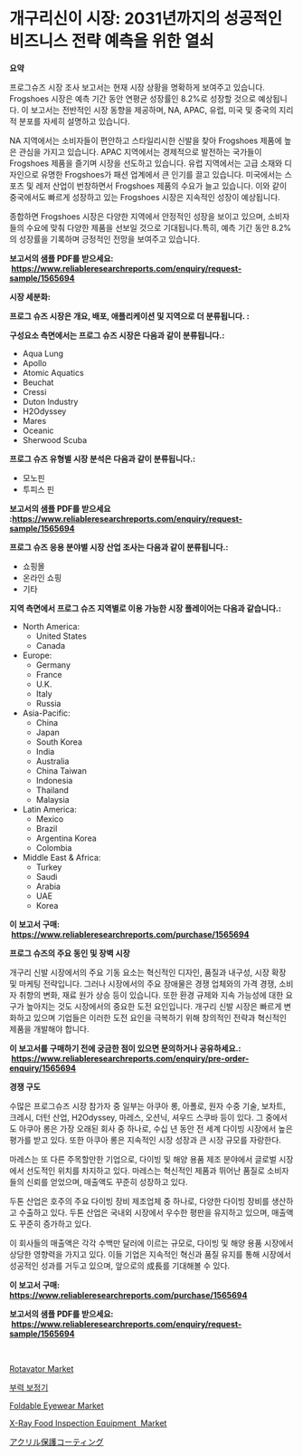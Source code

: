 <p><h1>개구리신이 시장: 2031년까지의 성공적인 비즈니스 전략 예측을 위한 열쇠</h1></p><p><strong>요약</strong></p>
<p><p>프로그슈즈 시장 조사 보고서는 현재 시장 상황을 명확하게 보여주고 있습니다. Frogshoes 시장은 예측 기간 동안 연평균 성장률인 8.2%로 성장할 것으로 예상됩니다. 이 보고서는 전반적인 시장 동향을 제공하며, NA, APAC, 유럽, 미국 및 중국의 지리적 분포를 자세히 설명하고 있습니다.</p><p>NA 지역에서는 소비자들이 편안하고 스타일리시한 신발을 찾아 Frogshoes 제품에 높은 관심을 가지고 있습니다. APAC 지역에서는 경제적으로 발전하는 국가들이 Frogshoes 제품을 즐기며 시장을 선도하고 있습니다. 유럽 지역에서는 고급 소재와 디자인으로 유명한 Frogshoes가 패션 업계에서 큰 인기를 끌고 있습니다. 미국에서는 스포츠 및 레저 산업이 번창하면서 Frogshoes 제품의 수요가 늘고 있습니다. 이와 같이 중국에서도 빠르게 성장하고 있는 Frogshoes 시장은 지속적인 성장이 예상됩니다.</p><p>종합하면 Frogshoes 시장은 다양한 지역에서 안정적인 성장을 보이고 있으며, 소비자들의 수요에 맞춰 다양한 제품을 선보일 것으로 기대됩니다.특히, 예측 기간 동안 8.2%의 성장률을 기록하며 긍정적인 전망을 보여주고 있습니다.</p></p>
<p><strong>보고서의 샘플 PDF를 받으세요: &nbsp;<a href="https://www.reliableresearchreports.com/enquiry/request-sample/1565694">https://www.reliableresearchreports.com/enquiry/request-sample/1565694</a></strong></p>
<p><strong>시장 세분화:</strong></p>
<p><strong> 프로그 슈즈 시장은 개요, 배포, 애플리케이션 및 지역으로 더 분류됩니다. :</strong></p>
<p><strong>구성요소 측면에서는 프로그 슈즈 시장은 다음과 같이 분류됩니다.:</strong></p>
<p><ul><li>Aqua Lung</li><li>Apollo</li><li>Atomic Aquatics</li><li>Beuchat</li><li>Cressi</li><li>Duton Industry</li><li>H2Odyssey</li><li>Mares</li><li>Oceanic</li><li>Sherwood Scuba</li></ul></p>
<p><strong> 프로그 슈즈 유형별 시장 분석은 다음과 같이 분류됩니다.:</strong></p>
<p><ul><li>모노핀</li><li>투피스 핀</li></ul></p>
<p><strong>보고서의 샘플 PDF를 받으세요 :<a href="https://www.reliableresearchreports.com/enquiry/request-sample/1565694">https://www.reliableresearchreports.com/enquiry/request-sample/1565694</a></strong></p>
<p><strong> 프로그 슈즈 응용 분야별 시장 산업 조사는 다음과 같이 분류됩니다.:</strong></p>
<p><ul><li>쇼핑몰</li><li>온라인 쇼핑</li><li>기타</li></ul></p>
<p><strong>지역 측면에서 프로그 슈즈 지역별로 이용 가능한 시장 플레이어는 다음과 같습니다.:</strong></p>
<p><ul>
    <li>
        North America:
        <ul>
            <li>United States</li>
            <li>Canada</li>
        </ul>
    </li>
    <li>
        Europe:
        <ul>
            <li>Germany</li>
            <li>France</li>
            <li>U.K.</li>
            <li>Italy</li>
            <li>Russia</li>
        </ul>
    </li>
    <li>
        Asia-Pacific:
        <ul>
            <li>China</li>
            <li>Japan</li>
            <li>South Korea</li>
            <li>India</li>
            <li>Australia</li>
            <li>China Taiwan</li>
            <li>Indonesia</li>
            <li>Thailand</li>
            <li>Malaysia</li>
        </ul>
    </li>
    <li>
        Latin America:
        <ul>
            <li>Mexico</li>
            <li>Brazil</li>
            <li>Argentina Korea</li>
            <li>Colombia</li>
        </ul>
    </li>
    <li>
        Middle East & Africa:
        <ul>
            <li>Turkey</li>
            <li>Saudi</li>
            <li>Arabia</li>
            <li>UAE</li>
            <li>Korea</li>
        </ul>
    </li>
    </ul></p>
<p><strong>이 보고서 구매: &nbsp;<a href="https://www.reliableresearchreports.com/purchase/1565694">https://www.reliableresearchreports.com/purchase/1565694</a></strong></p>
<p><strong>프로그 슈즈의 주요 동인 및 장벽 시장</strong></p>
<p><p>개구리 신발 시장에서의 주요 기동 요소는 혁신적인 디자인, 품질과 내구성, 시장 확장 및 마케팅 전략입니다. 그러나 시장에서의 주요 장애물은 경쟁 업체와의 가격 경쟁, 소비자 취향의 변화, 재료 원가 상승 등이 있습니다. 또한 환경 규제와 지속 가능성에 대한 요구가 높아지는 것도 시장에서의 중요한 도전 요인입니다. 개구리 신발 시장은 빠르게 변화하고 있으며 기업들은 이러한 도전 요인을 극복하기 위해 창의적인 전략과 혁신적인 제품을 개발해야 합니다.</p></p>
<p><strong>이 보고서를 구매하기 전에 궁금한 점이 있으면 문의하거나 공유하세요.: &nbsp;<a href="https://www.reliableresearchreports.com/enquiry/pre-order-enquiry/1565694">https://www.reliableresearchreports.com/enquiry/pre-order-enquiry/1565694</a></strong></p>
<p><strong>경쟁 구도</strong></p>
<p><p>수많은 프로그슈즈 시장 참가자 중 일부는 아쿠아 롱, 아폴로, 원자 수중 기술, 보차트, 크레시, 더턴 산업, H2Odyssey, 마레스, 오션닉, 셔우드 스쿠바 등이 있다. 그 중에서도 아쿠아 롱은 가장 오래된 회사 중 하나로, 수십 년 동안 전 세계 다이빙 시장에서 높은 평가를 받고 있다. 또한 아쿠아 롱은 지속적인 시장 성장과 큰 시장 규모를 자랑한다.</p><p>마레스는 또 다른 주목할만한 기업으로, 다이빙 및 해양 용품 제조 분야에서 글로벌 시장에서 선도적인 위치를 차지하고 있다. 마레스는 혁신적인 제품과 뛰어난 품질로 소비자들의 신뢰를 얻었으며, 매출액도 꾸준히 성장하고 있다.</p><p>두톤 산업은 호주의 주요 다이빙 장비 제조업체 중 하나로, 다양한 다이빙 장비를 생산하고 수출하고 있다. 두톤 산업은 국내외 시장에서 우수한 평판을 유지하고 있으며, 매출액도 꾸준히 증가하고 있다.</p><p>이 회사들의 매출액은 각각 수백만 달러에 이르는 규모로, 다이빙 및 해양 용품 시장에서 상당한 영향력을 가지고 있다. 이들 기업은 지속적인 혁신과 품질 유지를 통해 시장에서 성공적인 성과를 거두고 있으며, 앞으로의 成長를 기대해볼 수 있다.</p></p>
<p><strong>이 보고서 구매: &nbsp; <a href="https://www.reliableresearchreports.com/purchase/1565694">https://www.reliableresearchreports.com/purchase/1565694</a></strong></p>
<p><strong>보고서의 샘플 PDF를 받으세요: &nbsp;<a href="https://www.reliableresearchreports.com/enquiry/request-sample/1565694">https://www.reliableresearchreports.com/enquiry/request-sample/1565694</a></strong><strong></strong></p>
<p>&nbsp;</p>
<p><p><a href="https://view.publitas.com/reportprime-1/rotavator-market-size-share-trends-analysis-report-by-application-regional-outlook-competitive-strategies-and-segment-forecasts-2024-2031/">Rotavator Market</a></p><p><a href="https://github.com/TobyKub4685/Market-Research-Report-List-1/blob/main/77518945544.md">부력 보정기</a></p><p><a href="https://github.com/rahu1506/Market-Research-Report-List-3/blob/main/foldable-eyewear-market.md">Foldable Eyewear Market</a></p><p><a href="https://issuu.com/reportprime-2/docs/x-ray-food-inspection-equipment-mar_417b7557045ab4">X-Ray Food Inspection Equipment  Market</a></p><p><a href="https://medium.com/@evekerluke2023/%E3%82%A2%E3%82%AF%E3%83%AA%E3%83%AB%E4%BF%9D%E8%AD%B7%E3%82%B3%E3%83%BC%E3%83%86%E3%82%A3%E3%83%B3%E3%82%B0%E5%B8%82%E5%A0%B4-2031%E5%B9%B4%E3%81%BE%E3%81%A7%E3%81%AE%E6%88%90%E5%8A%9F%E3%81%99%E3%82%8B%E3%83%93%E3%82%B8%E3%83%8D%E3%82%B9%E6%88%A6%E7%95%A5%E3%81%AE%E9%8D%B5%E3%81%AB%E3%81%AA%E3%82%8B%E4%BA%88%E6%B8%AC-aa1cad0d7ecc">アクリル保護コーティング</a></p></p>